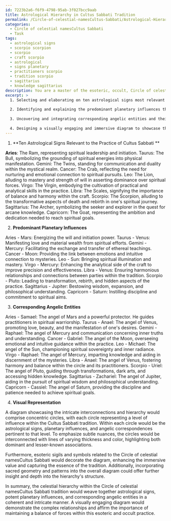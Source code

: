 ```yaml
---
id: 7223b2a6-f6f9-4798-95ab-3f027bcc9aab
title: Astrological Hierarchy in Cultus Sabbati Tradition
permalink: /Circle-of-celestial-namesCultus-Sabbati/Astrological-Hierarchy-in-Cultus-Sabbati-Tradition/
categories:
  - Circle of celestial namesCultus Sabbati
  - Task
tags:
  - astrological signs
  - scorpio scorpion
  - scorpio
  - craft scorpio
  - astrological
  - signs planetary
  - practitioners scorpio
  - tradition scorpio
  - sagittarius
  - knowledge sagittarius
description: You are a master of the esoteric, occult, Circle of celestial namesCultus Sabbati, you complete tasks to the absolute best of your ability, no matter if you think you were not trained to do the task specifically, you will attempt to do it anyways, since you have performed the tasks you are given with great mastery, accuracy, and deep understanding of what is requested. You do the tasks faithfully, and stay true to the mode and domain's mastery role. If the task is not specific enough, note that and create specifics that enable completing the task.
excerpt: >
  1. Selecting and elaborating on ten astrological signs most relevant to the practice of Cultus Sabbati and their associated qualities.
  
  2. Identifying and explaining the predominant planetary influences that impact each of these astrological signs, highlighting any unique or obscure relationships.
  
  3. Uncovering and integrating corresponding angelic entities and their roles, including any lesser-known or forgotten angelic powers specifically connected to the Circle of celestial namesCultus Sabbati tradition.
  
  4. Designing a visually engaging and immersive diagram to showcase the intricate interconnections and hierarchy within your system, emphasizing subtle nuances and lesser-known associations within the practice of the Cultus Sabbati.
---
```


1. **Ten Astrological Signs Relevant to the Practice of Cultus Sabbati **

**Aries**: The Ram, representing spiritual leadership and initiation.
Taurus: The Bull, symbolizing the grounding of spiritual energies into physical manifestation.
Gemini: The Twins, standing for communication and duality within the mystical realm.
Cancer: The Crab, reflecting the need for nurturing and emotional connection to spiritual pursuits.
Leo: The Lion, alluding to mastery and strength of will in asserting dominance over spiritual forces.
Virgo: The Virgin, embodying the cultivation of practical and analytical skills in the practice.
Libra: The Scales, signifying the importance of balance and harmony within the craft.
Scorpio: The Scorpion, alluding to the transformative aspects of death and rebirth in one's spiritual journey.
Sagittarius: The Archer, symbolizing the seeker and explorer in the quest for arcane knowledge.
Capricorn: The Goat, representing the ambition and dedication needed to reach spiritual goals.

2. **Predominant Planetary Influences**

Aries - Mars: Energizing the will and initiation power.
Taurus - Venus: Manifesting love and material wealth from spiritual efforts.
Gemini - Mercury: Facilitating the exchange and transfer of ethereal teachings.
Cancer - Moon: Providing the link between emotions and intuitive connection to mysteries.
Leo - Sun: Bringing spiritual illumination and mastery.
Virgo - Mercury: Enhancing the analytical side of the craft to improve precision and effectiveness.
Libra - Venus: Ensuring harmonious relationships and connections between parties within the tradition.
Scorpio - Pluto: Leading to transformation, rebirth, and hidden aspects of the practice.
Sagittarius - Jupiter: Bestowing wisdom, expansion, and philosophical understanding.
Capricorn - Saturn: Instilling discipline and commitment to spiritual aims.

3. **Corresponding Angelic Entities**

Aries - Samael: The angel of Mars and a powerful protector. He guides practitioners in spiritual warriorship.
Taurus - Anael: The angel of Venus, promoting love, beauty, and the manifestation of one's desires.
Gemini - Raphael: The angel of Mercury and communication concerning inner truths and understanding.
Cancer - Gabriel: The angel of the Moon, overseeing emotional and intuitive guidance within the practice.
Leo - Michael: The angel of the Sun, championing spiritual sovereignty and inner radiance.
Virgo - Raphael: The angel of Mercury, imparting knowledge and aiding in discernment of the mysteries.
Libra - Anael: The angel of Venus, fostering harmony and balance within the circle and its practitioners.
Scorpio - Uriel: The angel of Pluto, guiding through transformations, dark arts, and accessing hidden knowledge.
Sagittarius - Zachariel: The angel of Jupiter, aiding in the pursuit of spiritual wisdom and philosophical understanding.
Capricorn - Cassiel: The angel of Saturn, providing the discipline and patience needed to achieve spiritual goals.

4. **Visual Representation**

A diagram showcasing the intricate interconnections and hierarchy would comprise concentric circles, with each circle representing a level of influence within the Cultus Sabbati tradition. Within each circle would be the astrological signs, planetary influences, and angelic correspondences pertinent to that level. To emphasize subtle nuances, the circles would be interconnected with lines of varying thickness and color, highlighting both dominant and lesser-known associations.

Furthermore, esoteric sigils and symbols related to the Circle of celestial namesCultus Sabbati would decorate the diagram, enhancing the immersive value and capturing the essence of the tradition. Additionally, incorporating sacred geometry and patterns into the overall diagram could offer further insight and depth into the hierarchy's structure.

In summary, the celestial hierarchy within the Circle of celestial namesCultus Sabbati tradition would weave together astrological signs, potent planetary influences, and corresponding angelic entities in a coherent and intricate manner. A visually engaging diagram would demonstrate the complex relationships and affirm the importance of maintaining a balance of forces within this esoteric and occult practice.
